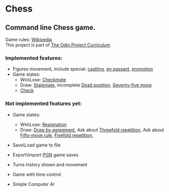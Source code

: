 # Chess

## Command line Chess game. 
Game rules: [Wikipedia](https://en.wikipedia.org/wiki/Chess)  
This project is part of [The Odin Project Curriculum](https://www.theodinproject.com/paths/full-stack-ruby-on-rails/courses/ruby-programming/lessons/ruby-final-project)

### Implemented features:
* Figures movement, include special: 
  [castling](https://en.wikipedia.org/wiki/Castling), 
  [en passant](https://en.wikipedia.org/wiki/En_passant), 
  [promotion](https://en.wikipedia.org/wiki/Promotion_(chess))
* Game states:
    * Win\Lose: 
      [Checkmate](https://en.wikipedia.org/wiki/Checkmate)
    * Draw:
      [Stalemate](https://en.wikipedia.org/wiki/Stalemate),
      incomplete [Dead position](https://en.wikipedia.org/wiki/Rules_of_chess#Dead_position),
      [Seventy-five move](https://en.wikipedia.org/wiki/Fifty-move_rule#Seventy-five-move_rule)
    * [Check](https://en.wikipedia.org/wiki/Check_(chess))
### Not implemented features yet:
* Game states:
    * Win\Lose: 
      [Resignation](https://en.wikipedia.org/wiki/Rules_of_chess#Resigning)
    * Draw: 
      [Draw by agreement](https://en.wikipedia.org/wiki/Draw_by_agreement), 
      Ask about [Threefold repetition](https://en.wikipedia.org/wiki/Threefold_repetition),
      Ask about [Fifty-move rule](https://en.wikipedia.org/wiki/Fifty-move_rule),
      [Fivefold repetition](https://en.wikipedia.org/wiki/Threefold_repetition),
      
* Save\Load game to file  
* Export\Import [PGN](https://ru.wikipedia.org/wiki/Portable_Game_Notation) game saves
* Turns history shown and movement
* Game with time control
* Simple Computer AI